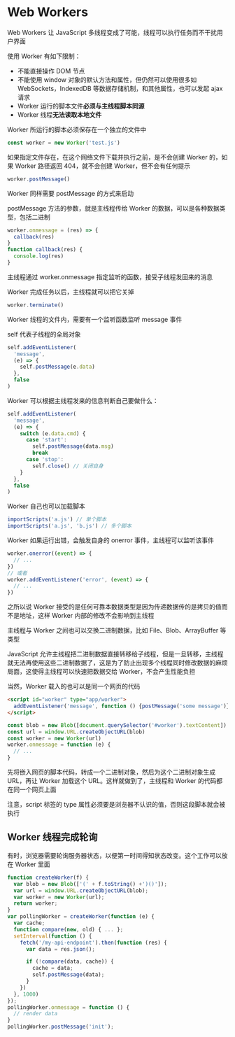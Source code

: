 # Web Workers

Web Workers 让 JavaScript 多线程变成了可能，线程可以执行任务而不干扰用户界面

使用 Worker 有如下限制：

- 不能直接操作 DOM 节点
- 不能使用 window 对象的默认方法和属性，但仍然可以使用很多如 WebSockets，IndexedDB 等数据存储机制，和其他属性，也可以发起 ajax 请求
- Worker 运行的脚本文件**必须与主线程脚本同源**
- Worker 线程**无法读取本地文件**

Worker 所运行的脚本必须保存在一个独立的文件中

```javascript
const worker = new Worker('test.js')
```

如果指定文件存在，在这个网络文件下载并执行之前，是不会创建 Worker 的，如果 Worker 路径返回 404，就不会创建 Worker，但不会有任何提示

```javascript
worker.postMessage()
```

Worker 同样需要 postMessage 的方式来启动

postMessage 方法的参数，就是主线程传给 Worker 的数据，可以是各种数据类型，包括二进制

```javascript
worker.onmessage = (res) => {
  callback(res)
}
function callback(res) {
  console.log(res)
}
```

主线程通过 worker.onmessage 指定监听的函数，接受子线程发回来的消息

Worker 完成任务以后，主线程就可以把它关掉

```javascript
worker.terminate()
```

Worker 线程的文件内，需要有一个监听函数监听 message 事件

self 代表子线程的全局对象

```javascript
self.addEventListener(
  'message',
  (e) => {
    self.postMessage(e.data)
  },
  false
)
```

Worker 可以根据主线程发来的信息判断自己要做什么：

```javascript
self.addEventListener(
  'message',
  (e) => {
    switch (e.data.cmd) {
      case 'start':
        self.postMessage(data.msg)
        break
      case 'stop':
        self.close() // 关闭自身
    }
  },
  false
)
```

Worker 自己也可以加载脚本

```javascript
importScripts('a.js') // 单个脚本
importScripts('a.js', 'b.js') // 多个脚本
```

Worker 如果运行出错，会触发自身的 onerror 事件，主线程可以监听该事件

```javascript
worker.onerror((event) => {
  // ...
})
// 或者
worker.addEventListener('error', (event) => {
  // ...
})
```

之所以说 Worker 接受的是任何可靠本数据类型是因为传递数据传的是拷贝的值而不是地址，这样 Worker 内部的修改不会影响到主线程

主线程与 Worker 之间也可以交换二进制数据，比如 File、Blob、ArrayBuffer 等类型

JavaScript 允许主线程把二进制数据直接转移给子线程，但是一旦转移，主线程就无法再使用这些二进制数据了，这是为了防止出现多个线程同时修改数据的麻烦局面，这使得主线程可以快速把数据交给 Worker，不会产生性能负担

当然，Worker 载入的也可以是同一个网页的代码

```html
<script id="worker" type="app/worker">
  addEventListener('message', function () {postMessage('some message')}, false)
</script>
```

```javascript
const blob = new Blob([document.querySelector('#worker').textContent])
const url = window.URL.createObjectURL(blob)
const worker = new Worker(url)
worker.onmessage = function (e) {
  // ...
}
```

先将嵌入网页的脚本代码，转成一个二进制对象，然后为这个二进制对象生成 URL，再让 Worker 加载这个 URL。这样就做到了，主线程和 Worker 的代码都在同一个网页上面

注意，script 标签的 type 属性必须要是浏览器不认识的值，否则这段脚本就会被执行

## Worker 线程完成轮询

有时，浏览器需要轮询服务器状态，以便第一时间得知状态改变。这个工作可以放在 Worker 里面

```javascript
function createWorker(f) {
  var blob = new Blob(['(' + f.toString() +')()']);
  var url = window.URL.createObjectURL(blob);
  var worker = new Worker(url);
  return worker;
}
var pollingWorker = createWorker(function (e) {
  var cache;
  function compare(new, old) { ... };
  setInterval(function () {
    fetch('/my-api-endpoint').then(function (res) {
      var data = res.json();

      if (!compare(data, cache)) {
        cache = data;
        self.postMessage(data);
      }
    })
  }, 1000)
});
pollingWorker.onmessage = function () {
  // render data
}
pollingWorker.postMessage('init');
```